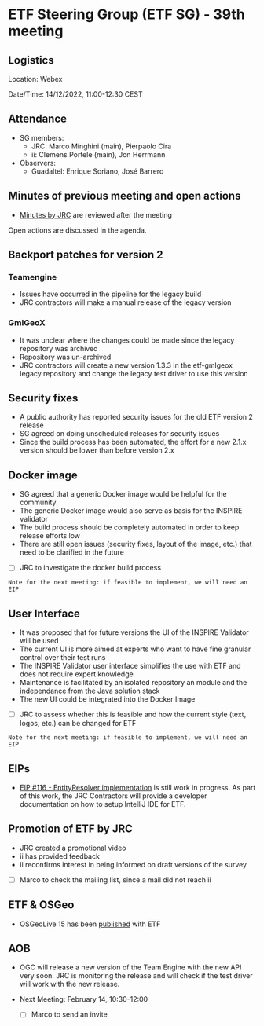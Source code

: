 # ETF Steering Group (ETF SG) - 39th meeting

## Logistics

Location: Webex

Date/Time: 14/12/2022, 11:00-12:30 CEST

## Attendance

- SG members:
  - JRC: Marco Minghini (main), Pierpaolo Cira
  - ii: Clemens Portele (main), Jon Herrmann
- Observers:
  - Guadaltel: Enrique Soriano, José Barrero

## Minutes of previous meeting and open actions

- [Minutes by JRC](https://github.com/etf-validator/governance/pull/119/commits/832c854d11ba618c29378b9271ea3b25d5d1a0ed) are reviewed after the meeting

Open actions are discussed in the agenda.

## Backport patches for version 2

### Teamengine

- Issues have occurred in the pipeline for the legacy build
- JRC contractors will make a manual release of the legacy version

### GmlGeoX

- It was unclear where the changes could be made since the legacy repository was archived
- Repository was un-archived
- JRC contractors will create a new version 1.3.3 in the etf-gmlgeox legacy repository and change the legacy test driver to use this version

## Security fixes

- A public authority has reported security issues for the old ETF version 2 release
- SG agreed on doing unscheduled releases for security issues
- Since the build process has been automated, the effort for a new 2.1.x version should be lower than before version 2.x

## Docker image

- SG agreed that a generic Docker image would be helpful for the community
- The generic Docker image would also serve as basis for the INSPIRE validator
- The build process should be completely automated in order to keep release efforts low
- There are still open issues (security fixes, layout of the image, etc.) that need to be clarified in the future
- [ ] JRC to investigate the docker build process

`Note for the next meeting: if feasible to implement, we will need an EIP`

## User Interface

- It was proposed that for future versions the UI of the INSPIRE Validator will be used
- The current UI is more aimed at experts who want to have fine granular control over their test runs
- The INSPIRE Validator user interface simplifies the use with ETF and does not require expert knowledge
- Maintenance is facilitated by an isolated repository an module and the independance from the Java solution stack
- The new UI could be integrated into the Docker Image
- [ ] JRC to assess whether this is feasible and how the current style (text, logos, etc.) can be changed for ETF

`Note for the next meeting: if feasible to implement, we will need an EIP`

## EIPs

- [EIP #116 - EntityResolver implementation](https://github.com/etf-validator/governance/issues/116) is still work in progress. As part of this work, the JRC Contractors will provide a developer documentation on how to setup IntelliJ IDE for ETF.

## Promotion of ETF by JRC

- JRC created a promotional video
- ii has provided feedback
- ii reconfirms interest in being informed on draft versions of the survey
- [ ] Marco to check the mailing list, since a mail did not reach ii

## ETF & OSGeo
   - OSGeoLive 15 has been [published](http://live.osgeo.org/en/overview/overview.html) with ETF

## AOB

- OGC will release a new version of the Team Engine with the new API very soon. JRC is monitoring the release and will check if the test driver will work with the new release.

- Next Meeting: February 14, 10:30-12:00
  - [ ] Marco to send an invite